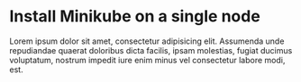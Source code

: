 # Install Minikube on a single node

Lorem ipsum dolor sit amet, consectetur adipisicing elit. Assumenda unde
repudiandae quaerat doloribus dicta facilis, ipsam molestias, fugiat ducimus
voluptatum, nostrum impedit iure enim minus vel consectetur labore modi, est.

